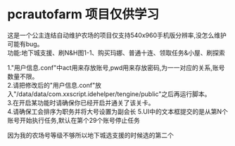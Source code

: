 # pcrautofarm 项目仅供学习

这是一个公主连结自动维护农场的项目仅支持540x960手机版分辨率,没怎么维护可能有bug。  
功能:地下城支援、刷N&H图1-1、购买玛娜、普通十连、领取任务&小屋、刷探索

1."用户信息.conf"中act用来存放账号,pwd用来存放密码,为一一对应的关系,账号数量不限。  
2.请把修改后的"用户信息.conf"放入"/data/data/com.xxscript.idehelper/tengine/public"之后再运行脚本。  
3.在开启某功能时请确保你已经开启并通关了该关卡。  
4.请确保工会排序为职务并将大号设置为副会长
5.UI中的文本框提交的是从第N个账号开始执行任务,默认在第个29个账号停止任务

因为我的农场号等级不够所以地下城选支援的时候选的第二个
